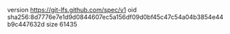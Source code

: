 version https://git-lfs.github.com/spec/v1
oid sha256:8d7776e7e1d9d0844607ec5a156df09d0bf45c47c54a04b3854e44b9c447632d
size 61435
